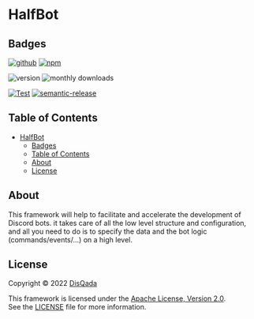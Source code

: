 # HalfBot

## Badges

[![github](https://img.shields.io/badge/DisQada/HalfBot-000000?logo=github&logoColor=white)](https://www.github.com/DisQada/HalfBot)
[![npm](https://img.shields.io/badge/@disqada/halfbot-CB3837?logo=npm&logoColor=white)](https://www.npmjs.com/package/@disqada/halfbot)

![version](https://img.shields.io/npm/v/@disqada/halfbot.svg?label=latest&logo=npm)
![monthly downloads](https://img.shields.io/npm/dm/@disqada/halfbot.svg?logo=npm)

[![Test](https://github.com/DisQada/HalfBot/actions/workflows/test.yml/badge.svg)](https://github.com/DisQada/HalfBot/actions/workflows/test.yml)
[![semantic-release](https://img.shields.io/badge/%20%20%F0%9F%93%A6%F0%9F%9A%80-semantic--release-e10079.svg?logo=semantic-release)](https://github.com/semantic-release/semantic-release)

## Table of Contents

- [HalfBot](#halfbot)
  - [Badges](#badges)
  - [Table of Contents](#table-of-contents)
  - [About](#about)
  - [License](#license)

## About

This framework will help to facilitate and accelerate the development of Discord bots. it takes care of all the low level structure and configuration, and all you need to do is to specify the data and the bot logic (commands/events/...) on a high level.

## License

Copyright &copy; 2022 [DisQada](https://github.com/nabil-alsaiad)

This framework is licensed under the [Apache License, Version 2.0](https://www.apache.org/licenses/LICENSE-2.0).  
See the [LICENSE](LICENSE) file for more information.
